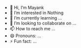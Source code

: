 - 👋 Hi, I’m Mayank 
- 👀 I’m interested in Nothing
- 🌱 I’m currently learning ...
- 💞️ I’m looking to collaborate on ...
- 📫 How to reach me ...
- 😄 Pronouns: ...
- ⚡ Fun fact: ...

<!---
mayank-zorang/mayank-zorang is a ✨ special ✨ repository because its `README.md` (this file) appears on your GitHub profile.
You can click the Preview link to take a look at your changes.
--->
